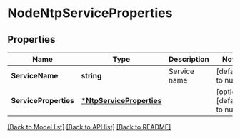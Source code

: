 # NodeNtpServiceProperties

## Properties
Name | Type | Description | Notes
------------ | ------------- | ------------- | -------------
**ServiceName** | **string** | Service name | [default to null]
**ServiceProperties** | [***NtpServiceProperties**](NtpServiceProperties.md) |  | [optional] [default to null]

[[Back to Model list]](../README.md#documentation-for-models) [[Back to API list]](../README.md#documentation-for-api-endpoints) [[Back to README]](../README.md)

